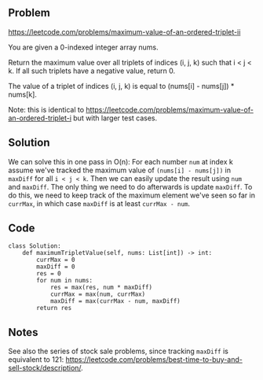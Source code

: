 ## Problem

https://leetcode.com/problems/maximum-value-of-an-ordered-triplet-ii

You are given a 0-indexed integer array nums.

Return the maximum value over all triplets of indices (i, j, k) such that i < j < k. If all such triplets have a negative value, return 0.

The value of a triplet of indices (i, j, k) is equal to (nums[i] - nums[j]) * nums[k].

Note: this is identical to https://leetcode.com/problems/maximum-value-of-an-ordered-triplet-i but with larger test cases.

## Solution

We can solve this in one pass in O(n): 
For each number `num` at index k assume we've tracked the maximum value of `(nums[i] - nums[j])` in `maxDiff` for all `i < j < k`. Then we can easily update the result using `num` and `maxDiff`. The only thing we need to do afterwards is update `maxDiff`. To do this, we need to keep track of the maximum element we've seen so far in `currMax`, in which case `maxDiff` is at least `currMax - num`.

## Code
```
class Solution:
    def maximumTripletValue(self, nums: List[int]) -> int:
        currMax = 0
        maxDiff = 0
        res = 0
        for num in nums:
            res = max(res, num * maxDiff)
            currMax = max(num, currMax)
            maxDiff = max(currMax - num, maxDiff)
        return res
```
## Notes

See also the series of stock sale problems, since tracking `maxDiff` is equivalent to 121: https://leetcode.com/problems/best-time-to-buy-and-sell-stock/description/.